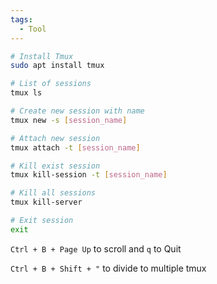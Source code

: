 ```yaml
---
tags:
  - Tool
---
```

```bash
# Install Tmux
sudo apt install tmux

# List of sessions
tmux ls

# Create new session with name
tmux new -s [session_name]

# Attach new session
tmux attach -t [session_name]

# Kill exist session
tmux kill-session -t [session_name]

# Kill all sessions
tmux kill-server

# Exit session
exit
```

`Ctrl + B + Page Up` to scroll and `q` to Quit

`Ctrl + B + Shift + "` to divide to multiple tmux